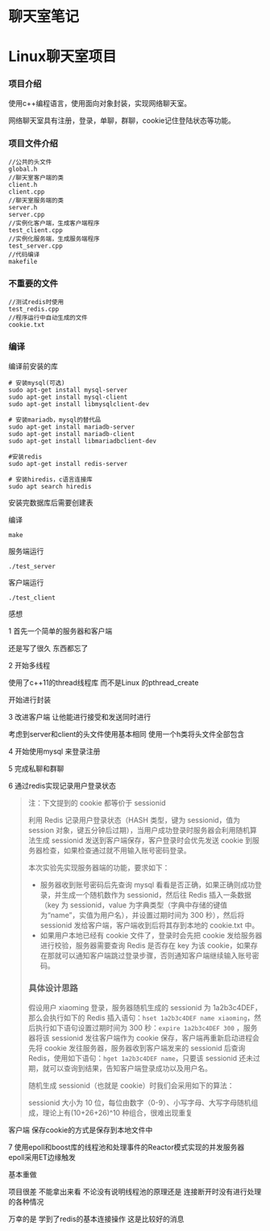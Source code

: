 # 聊天室笔记

# Linux聊天室项目

### 项目介绍

使用c++编程语言，使用面向对象封装，实现网络聊天室。

网络聊天室具有注册，登录，单聊，群聊，cookie记住登陆状态等功能。

### 项目文件介绍

```
//公共的头文件
global.h
//聊天室客户端的类
client.h
client.cpp
//聊天室服务端的类
server.h
server.cpp
//实例化客户端，生成客户端程序
test_client.cpp
//实例化服务端，生成服务端程序
test_server.cpp
//代码编译
makefile
```

### 不重要的文件

```
//测试redis时使用
test_redis.cpp
//程序运行中自动生成的文件
cookie.txt
```

### 编译

编译前安装的库

```
# 安装mysql(可选)
sudo apt-get install mysql-server 
sudo apt-get install mysql-client 
sudo apt-get install libmysqlclient-dev

# 安装mariadb，mysql的替代品
sudo apt-get install mariadb-server 
sudo apt-get install mariadb-client
sudo apt-get install libmariadbclient-dev

#安装redis
sudo apt-get install redis-server

# 安装hiredis，c语言连接库
sudo apt search hiredis
```

安装完数据库后需要创建表

编译

```
make
```

服务端运行

```
./test_server
```

客户端运行

```
./test_client
```

感想

1 首先一个简单的服务器和客户端

还是写了很久 东西都忘了 

2 开始多线程

使用了c++11的thread线程库 而不是Linux 的pthread_create

开始进行封装

3 改进客户端 让他能进行接受和发送同时进行

考虑到server和client的头文件使用基本相同 使用一个h类将头文件全部包含

4 开始使用mysql 来登录注册

5 完成私聊和群聊

6 通过redis实现记录用户登录状态

> 注：下文提到的 cookie 都等价于 sessionid
>
> 利用 Redis 记录用户登录状态（HASH 类型，键为 sessionid，值为 session 对象，键五分钟后过期），当用户成功登录时服务器会利用随机算法生成 sessionid 发送到客户端保存，客户登录时会优先发送 cookie 到服务器检查，如果检查通过就不用输入账号密码登录。
>
> 本次实验先实现服务器端的功能，要求如下：
>
> - 服务器收到账号密码后先查询 mysql 看看是否正确，如果正确则成功登录，并生成一个随机数作为 sessionid，然后往 Redis 插入一条数据（key 为 sessionid，value 为字典类型（字典中存储的键值为“name”，实值为用户名），并设置过期时间为 300 秒），然后将 sessionid 发给客户端，客户端收到后将其存到本地的 cookie.txt 中。
> - 如果用户本地已经有 cookie 文件了，登录时会先把 cookie 发给服务器进行校验，服务器需要查询 Redis 是否存在 key 为该 cookie，如果存在那就可以通知客户端跳过登录步骤，否则通知客户端继续输入账号密码。
>
> ### 具体设计思路
>
> 假设用户 xiaoming 登录，服务器随机生成的 sessionid 为 1a2b3c4DEF，那么会执行如下的 Redis 插入语句：`hset 1a2b3c4DEF name xiaoming`，然后执行如下语句设置过期时间为 300 秒：`expire 1a2b3c4DEF 300` ，服务器将该 sessionid 发往客户端作为 cookie 保存，客户端再重新启动进程会先将 cookie 发往服务器，服务器收到客户端发来的 sessionid 后查询 Redis，使用如下语句：`hget 1a2b3c4DEF name`，只要该 sessionid 还未过期，就可以查询到结果，告知客户端登录成功以及用户名。
>
> 随机生成 sessionid（也就是 cookie）时我们会采用如下的算法：
>
> sessionid 大小为 10 位，每位由数字（0-9）、小写字母、大写字母随机组成，理论上有(10+26+26)^10 种组合，很难出现重复

客户端 保存cookie的方式是保存到本地文件中

7 使用epoll和boost库的线程池和处理事件的Reactor模式实现的并发服务器 epoll采用ET边缘触发

基本重做

项目很差 不能拿出来看  不论没有说明线程池的原理还是 连接断开时没有进行处理的各种情况 

万幸的是 学到了redis的基本连接操作 这是比较好的消息